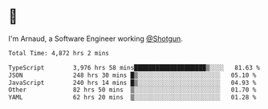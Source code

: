 # 👋

I'm Arnaud, a Software Engineer working [@Shotgun](https://shotgun.live).

<!--START_SECTION:waka-->

```txt
Total Time: 4,872 hrs 2 mins

TypeScript        3,976 hrs 58 mins████████████████████▒░░░░   81.63 %
JSON              248 hrs 30 mins █▒░░░░░░░░░░░░░░░░░░░░░░░   05.10 %
JavaScript        240 hrs 14 mins █▒░░░░░░░░░░░░░░░░░░░░░░░   04.93 %
Other             82 hrs 50 mins  ▒░░░░░░░░░░░░░░░░░░░░░░░░   01.70 %
YAML              62 hrs 20 mins  ▒░░░░░░░░░░░░░░░░░░░░░░░░   01.28 %
```

<!--END_SECTION:waka-->
